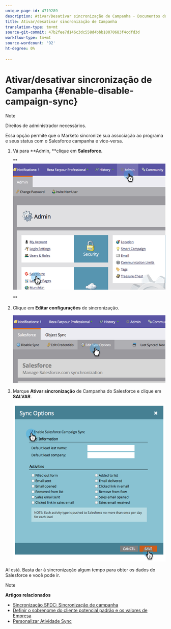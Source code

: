 ```yaml
---
unique-page-id: 4719289
description: Ativar/Desativar sincronização de Campanha - Documentos do Marketing - Documentação do produto
title: Ativar/desativar sincronização de Campanha
translation-type: tm+mt
source-git-commit: 47b2fee7d146c3dc558d4bbb10070683f4cdfd3d
workflow-type: tm+mt
source-wordcount: '92'
ht-degree: 0%

---
```



# Ativar/desativar sincronização de Campanha {#enable-disable-campaign-sync}

>[!NOTE]
>
>Direitos de administrador necessários.

Essa opção permite que o Marketo sincronize sua associação ao programa e seus status com o Salesforce campanha e vice-versa.

1. Vá para **Admin, **clique em **Salesforce.**

   ** ![](assets/image2014-12-9-13-3a36-3a49.png)

   **

1. Clique em **Editar configurações** de sincronização.

   ![](assets/image2014-12-9-13-3a37-3a0.png)

1. Marque **Ativar sincronização** de Campanha do Salesforce e clique em **SALVAR**.

   ![](assets/image2014-12-9-13-3a37-3a8.png)

Aí está. Basta dar à sincronização algum tempo para obter os dados do Salesforce e você pode ir.

>[!NOTE]
>
>**Artigos relacionados**
>
>* [Sincronização SFDC: Sincronização de campanha](../../../../../product-docs/crm-sync/salesforce-sync/sfdc-sync-details/sfdc-sync-campaign-sync.md)
>* [Definir o sobrenome do cliente potencial padrão e os valores de Empresa](set-default-person-last-name-and-company-name.md)
>* [Personalizar Atividade Sync](customize-activities-sync.md)

>



